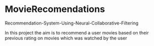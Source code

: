 # MovieRecomendations
Recommendation-System-Using-Neural-Collaborative-Filtering

In this project the aim is to recommend a user movies based on their previous rating on movies which was watched by the user
